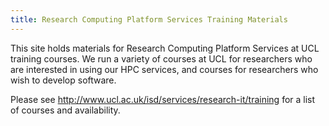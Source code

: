 ```yaml
---
title: Research Computing Platform Services Training Materials
---
```


This site  holds materials  for  Research Computing Platform Services at UCL training courses.
We run a variety of courses at UCL for researchers who are interested in using our HPC services,
and courses for researchers who wish to develop software.

Please see http://www.ucl.ac.uk/isd/services/research-it/training for a list of courses and availability.
